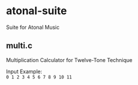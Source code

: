 # atonal-suite
Suite for Atonal Music


## multi.c
Multiplication Calculator for Twelve-Tone Technique

Input Example:  
`0 1 2 3 4 5 6 7 8 9 10 11`
